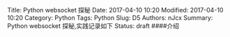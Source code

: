Title: Python websocket 探秘
Date: 2017-04-10 10:20
Modified: 2017-04-10 10:20
Category: Python
Tags: Python
Slug: D5
Authors: nJcx
Summary: Python websocket 探秘,实践记录如下
Status: draft
####介绍
